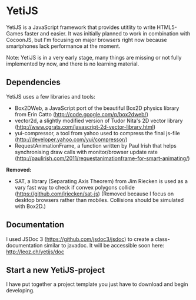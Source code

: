 YetiJS
======

YetiJS is a JavaScript framework that provides utitlity to write HTML5-Games faster and easier.
It was initially planned to work in combination with CocoonJS, but I'm focusing on major browsers right now because smartphones lack performance at the moment.

Note: YetiJS is in a very early stage, many things are missing or not fully implemented by now, and there is no learning material.

Dependencies
------
YetiJS uses a few libraries and tools:

- Box2DWeb, a JavaScript port of the beautiful Box2D physics library from Erin Catto (http://code.google.com/p/box2dweb/)
- vector2d, a slightly modified version of Tudor Nita's 2D vector library (http://www.cgrats.com/javascript-2d-vector-library.html)
- yui-compressor, a tool from yahoo used to compress the final js-file (http://developer.yahoo.com/yui/compressor/)
- RequestAnimationFrame, a function written by Paul Irish that helps synchronising draw calls with monitor/browser update rate (http://paulirish.com/2011/requestanimationframe-for-smart-animating/)

**Removed:**
- SAT, a library (Separating Axis Theorem) from Jim Riecken is used as a vary fast way to check if convex polygons collide (https://github.com/jriecken/sat-js)
(Removed because I focus on desktop browsers rather than mobiles. Collisions should be simulated with Box2D.)


Documentation
------
I used JSDoc 3 (https://github.com/jsdoc3/jsdoc) to create a class-documentation similar to javadoc. It will be accessible soon here: http://leoz.ch/yetijs/doc

Start a new YetiJS-project
------
I have put together a project template you just have to download and begin developing.
